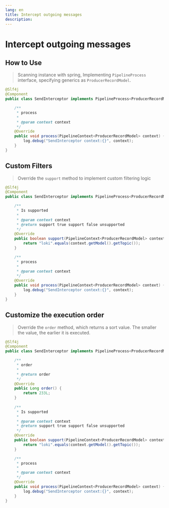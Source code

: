 ```yaml
---
lang: en
title: Intercept outgoing messages
description: 
---
```

# Intercept outgoing messages

## How to Use
> Scanning instance with spring, Implementing `PipelineProcess` interface, specifying generics as `ProducerRecordModel`.

```java
@Slf4j
@Component
public class SendInterceptor implements PipelineProcess<ProducerRecordModel> {

    /**
     * process
     *
     * @param context context
     */
    @Override
    public void process(PipelineContext<ProducerRecordModel> context) {
        log.debug("SendInterceptor context:{}", context);
    }
}
```

## Custom Filters
> Override the `support` method to implement custom filtering logic
```java
@Slf4j
@Component
public class SendInterceptor implements PipelineProcess<ProducerRecordModel> {

    /**
     * Is supported
     *
     * @param context context
     * @return support true support false unsupported
     */
    @Override
    public boolean support(PipelineContext<ProducerRecordModel> context) {
        return "loki".equals(context.getModel().getTopic());
    }

    /**
     * process
     *
     * @param context context
     */
    @Override
    public void process(PipelineContext<ProducerRecordModel> context) {
        log.debug("SendInterceptor context:{}", context);
    }
}
```

## Customize the execution order
> Override the `order` method, which returns a sort value. The smaller the value, the earlier it is executed.

```java
@Slf4j
@Component
public class SendInterceptor implements PipelineProcess<ProducerRecordModel> {

    /**
     * order
     *
     * @return order
     */
    @Override
    public Long order() {
        return 233L;
    }
    
    /**
     * Is supported
     *
     * @param context context
     * @return support true support false unsupported
     */
    @Override
    public boolean support(PipelineContext<ProducerRecordModel> context) {
        return "loki".equals(context.getModel().getTopic());
    }

    /**
     * process
     *
     * @param context context
     */
    @Override
    public void process(PipelineContext<ProducerRecordModel> context) {
        log.debug("SendInterceptor context:{}", context);
    }
}
```

